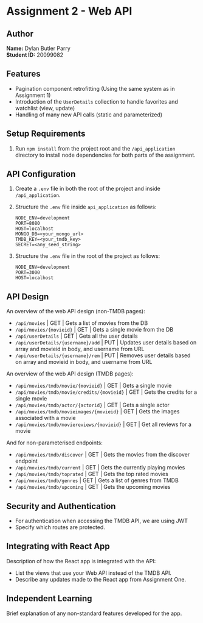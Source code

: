 # Assignment 2 - Web API

## Author

**Name:** Dylan Butler Parry  
**Student ID:** 20099082

## Features

+ Pagination component retrofitting (Using the same system as in Assignment 1)
+ Introduction of the `UserDetails` collection to handle favorites and watchlist (view, update)
+ Handling of many new API calls (static and parameterized)

## Setup Requirements

1. Run `npm install` from the project root and the `/api_application` directory to install node dependencies for both parts of the assignment.

## API Configuration

1. Create a `.env` file in both the root of the project and inside `/api_application`.
2. Structure the `.env` file inside `api_application` as follows:

    ```env
    NODE_ENV=development
    PORT=8080
    HOST=localhost
    MONGO_DB=<your_mongo_url>
    TMDB_KEY=<your_tmdb_key>
    SECRET=<any_seed_string>
    ```

3. Structure the `.env` file in the root of the project as follows:

    ```env
    NODE_ENV=development
    PORT=3000
    HOST=localhost
    ```

## API Design

An overview of the web API design (non-TMDB pages):

- `/api/movies` | GET | Gets a list of movies from the DB
- `/api/movies/{movieid}` | GET | Gets a single movie from the DB
- `/api/userDetails` | GET | Gets all the user details
- `/api/userDetails/{username}/add` | PUT | Updates user details based on array and movieid in body, and username from URL
- `/api/userDetails/{username}/rem` | PUT | Removes user details based on array and movieid in body, and username from URL

An overview of the web API design (TMDB pages):
- `/api/movies/tmdb/movie/{movieid}` | GET | Gets a single movie
- `/api/movies/tmdb/movie/credits/{movieid}` | GET | Gets the credits for a single movie
- `/api/movies/tmdb/actor/{actorid}` | GET | Gets a single actor
- `/api/movies/tmdb/movieimages/{movieid}` | GET | Gets the images associated with a movie
- `/api/movies/tmdb/moviereviews/{movieid}` | GET | Get all reviews for a movie

And for non-parameterised endpoints:
- `/api/movies/tmdb/discover` | GET | Gets the movies from the discover endpoint
- `/api/movies/tmdb/current` | GET | Gets the currently playing movies
- `/api/movies/tmdb/toprated` | GET | Gets the top rated movies
- `/api/movies/tmdb/genres` | GET | Gets a list of genres from TMDB
- `/api/movies/tmdb/upcoming` | GET | Gets the upcoming movies

## Security and Authentication

- For authentication when accessing the TMDB API, we are using JWT
- Specify which routes are protected.

## Integrating with React App

Description of how the React app is integrated with the API:

- List the views that use your Web API instead of the TMDB API.
- Describe any updates made to the React app from Assignment One.

## Independent Learning

Brief explanation of any non-standard features developed for the app.